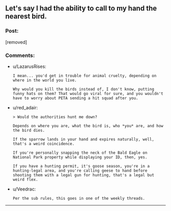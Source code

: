 ## Let's say I had the ability to call to my hand the nearest bird.

### Post:

[removed]

### Comments:

- u/LazarusRises:
  ```
  I mean... you'd get in trouble for animal cruelty, depending on where in the world you live.

  Why would you kill the birds instead of, I don't know, putting funny hats on them? That would go viral for sure, and you wouldn't have to worry about PETA sending a hit squad after you.
  ```

- u/red_adair:
  ```
  > Would the authorities hunt me down?

  Depends on where you are, what the bird is, who *you* are, and how the bird dies.

  If the sparrow lands in your hand and expires naturally, well, that's a weird coincidence.

  If you're personally snapping the neck of the Bald Eagle on National Park property while displaying your ID, then, yes.

  If you have a hunting permit, it's goose season, you're in a hunting-legal area, and you're calling geese to hand before shooting them with a legal gun for hunting, that's a legal but weird flex.
  ```

- u/Veedrac:
  ```
  Per the sub rules, this goes in one of the weekly threads.
  ```

---

